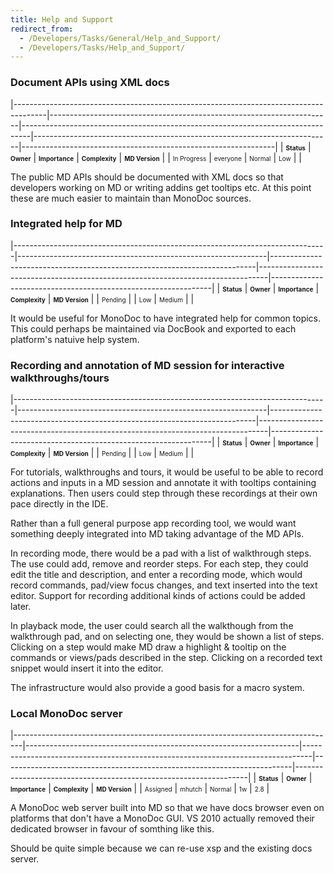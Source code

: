 ```yaml
---
title: Help and Support
redirect_from:
  - /Developers/Tasks/General/Help_and_Support/
  - /Developers/Tasks/Help_and_Support/
---
```


### Document APIs using XML docs

<span> </span>

<span id="_task_a_General.Help.ApiDocs"></span><span> </span>

|--------------------------------------------------------------------------------------|----------------------------------------------------------------------|--------------------------------------------------------------------------------|--------------------------------------------------------------------------|---------------------------------------------------------------|
| **<span style="font-size: x-small;">Status</span>**                                  | **<span style="font-size: x-small;">Owner</span>**                   | **<span style="font-size: x-small;">Importance</span>**                        | **<span style="font-size: x-small;">Complexity</span>**                  | **<span style="font-size: x-small;">MD Version</span>**       |
| <span class="task-status-In Progress" style="font-size: x-small;">In Progress</span> | <span class="task-owner" style="font-size: x-small;">everyone</span> | <span class="task-importance-Normal" style="font-size: x-small;">Normal</span> | <span class="task-complexity-Low" style="font-size: x-small;">Low</span> | <span class="task-target" style="font-size: x-small;"></span> |

The public MD APIs should be documented with XML docs so that developers working on MD or writing addins get tooltips etc. At this point these are much easier to maintain than MonoDoc sources.

### Integrated help for MD

<span> </span>

<span id="_task_a_General.Help.IntegratedHelp"></span><span> </span>

|------------------------------------------------------------------------------|--------------------------------------------------------------|--------------------------------------------------------------------------|--------------------------------------------------------------------------------|---------------------------------------------------------------|
| **<span style="font-size: x-small;">Status</span>**                          | **<span style="font-size: x-small;">Owner</span>**           | **<span style="font-size: x-small;">Importance</span>**                  | **<span style="font-size: x-small;">Complexity</span>**                        | **<span style="font-size: x-small;">MD Version</span>**       |
| <span class="task-status-Pending" style="font-size: x-small;">Pending</span> | <span class="task-owner" style="font-size: x-small;"></span> | <span class="task-importance-Low" style="font-size: x-small;">Low</span> | <span class="task-complexity-Medium" style="font-size: x-small;">Medium</span> | <span class="task-target" style="font-size: x-small;"></span> |

It would be useful for MonoDoc to have integrated help for common topics. This could perhaps be maintained via DocBook and exported to each platform's natuive help system.

### Recording and annotation of MD session for interactive walkthroughs/tours

<span> </span>

<span id="_task_a_General.Help.TourRecording"></span><span> </span>

|------------------------------------------------------------------------------|--------------------------------------------------------------|--------------------------------------------------------------------------|--------------------------------------------------------------------------------|---------------------------------------------------------------|
| **<span style="font-size: x-small;">Status</span>**                          | **<span style="font-size: x-small;">Owner</span>**           | **<span style="font-size: x-small;">Importance</span>**                  | **<span style="font-size: x-small;">Complexity</span>**                        | **<span style="font-size: x-small;">MD Version</span>**       |
| <span class="task-status-Pending" style="font-size: x-small;">Pending</span> | <span class="task-owner" style="font-size: x-small;"></span> | <span class="task-importance-Low" style="font-size: x-small;">Low</span> | <span class="task-complexity-Medium" style="font-size: x-small;">Medium</span> | <span class="task-target" style="font-size: x-small;"></span> |

For tutorials, walkthroughs and tours, it would be useful to be able to record actions and inputs in a MD session and annotate it with tooltips containing explanations. Then users could step through these recordings at their own pace directly in the IDE.

Rather than a full general purpose app recording tool, we would want something deeply integrated into MD taking advantage of the MD APIs.

In recording mode, there would be a pad with a list of walkthrough steps. The use could add, remove and reorder steps. For each step, they could edit the title and description, and enter a recording mode, which would record commands, pad/view focus changes, and text inserted into the text editor. Support for recording additional kinds of actions could be added later.

In playback mode, the user could search all the walkthough from the walkthrough pad, and on selecting one, they would be shown a list of steps. Clicking on a step would make MD draw a highlight & tooltip on the commands or views/pads described in the step. Clicking on a recorded text snippet would insert it into the editor.

The infrastructure would also provide a good basis for a macro system.

### Local MonoDoc server

<span> </span>

<span id="_task_a_General.Help.LocalMonoDocServer"></span><span> </span>

|--------------------------------------------------------------------------------|--------------------------------------------------------------------|--------------------------------------------------------------------------------|------------------------------------------------------------------------|------------------------------------------------------------------|
| **<span style="font-size: x-small;">Status</span>**                            | **<span style="font-size: x-small;">Owner</span>**                 | **<span style="font-size: x-small;">Importance</span>**                        | **<span style="font-size: x-small;">Complexity</span>**                | **<span style="font-size: x-small;">MD Version</span>**          |
| <span class="task-status-Assigned" style="font-size: x-small;">Assigned</span> | <span class="task-owner" style="font-size: x-small;">mhutch</span> | <span class="task-importance-Normal" style="font-size: x-small;">Normal</span> | <span class="task-complexity-1w" style="font-size: x-small;">1w</span> | <span class="task-target" style="font-size: x-small;">2.8</span> |

A MonoDoc web server built into MD so that we have docs browser even on platforms that don't have a MonoDoc GUI. VS 2010 actually removed their dedicated browser in favour of somthing like this.

Should be quite simple because we can re-use xsp and the existing docs server.
